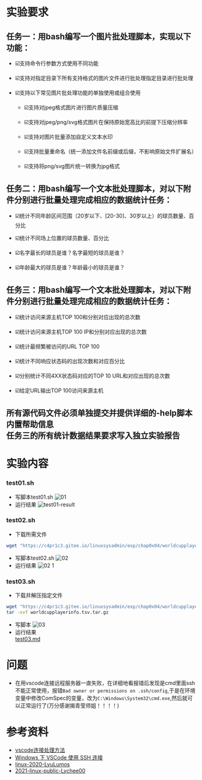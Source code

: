 # 实验要求
## 任务一：用bash编写一个图片批处理脚本，实现以下功能：
* ☑️支持命令行参数方式使用不同功能

* ☑️支持对指定目录下所有支持格式的图片文件进行批处理指定目录进行批处理

* ☑️支持以下常见图片批处理功能的单独使用或组合使用

    * ☑️支持对jpeg格式图片进行图片质量压缩

    * ☑️支持对jpeg/png/svg格式图片在保持原始宽高比的前提下压缩分辨率

    * ☑️支持对图片批量添加自定义文本水印

    * ☑️支持批量重命名（统一添加文件名前缀或后缀，不影响原始文件扩展名）
  
    * ☑️支持将png/svg图片统一转换为jpg格式

## 任务二：用bash编写一个文本批处理脚本，对以下附件分别进行批量处理完成相应的数据统计任务：
* ☑️统计不同年龄区间范围（20岁以下、[20-30]、30岁以上）的球员数量、百分比

* ☑️统计不同场上位置的球员数量、百分比

* ☑️名字最长的球员是谁？名字最短的球员是谁？

* ☑️年龄最大的球员是谁？年龄最小的球员是谁？

## 任务三：用bash编写一个文本批处理脚本，对以下附件分别进行批量处理完成相应的数据统计任务：
* ☑️统计访问来源主机TOP 100和分别对应出现的总次数

* ☑️统计访问来源主机TOP 100 IP和分别对应出现的总次数

* ☑️统计最频繁被访问的URL TOP 100

* ☑️统计不同响应状态码的出现次数和对应百分比

* ☑️分别统计不同4XX状态码对应的TOP 10 URL和对应出现的总次数

* ☑️给定URL输出TOP 100访问来源主机

## 所有源代码文件必须单独提交并提供详细的-help脚本内置帮助信息<br>任务三的所有统计数据结果要求写入独立实验报告

# 实验内容
### test01.sh
* 写脚本test01.sh
![01](https://user-images.githubusercontent.com/74172793/161087916-39573311-61a8-4a98-8f03-249b860e5eb2.png)
* 运行结果
![test01-result](https://user-images.githubusercontent.com/74172793/161185253-93cc4519-e499-4a64-be4e-f6c5f7d30da1.png)

### test02.sh
* 下载所需文件
```bash
wget "https://c4pr1c3.gitee.io/linuxsysadmin/exp/chap0x04/worldcupplayerinfo.tsv"
```
* 写脚本test02.sh
![02](https://user-images.githubusercontent.com/74172793/161089203-74fdcf37-e403-4986-9c3d-38db39522599.png)
* 运行结果
![02 1](https://user-images.githubusercontent.com/74172793/161089674-137f2209-3952-4e35-b3f6-f721e08afa7b.png)

### test03.sh
* 下载并解压指定文件
```bash
wget "https://c4pr1c3.gitee.io/linuxsysadmin/exp/chap0x04/worldcupplayerinfo.tsv"
tar -xvf worldcupplayerinfo.tsv.tar.gz
```
* 写脚本
![03](https://user-images.githubusercontent.com/74172793/161090576-f218f786-17d3-4718-bdbf-74489f7281f7.png)
* 运行结果<br>
[test03.md](/chap0x04/test03.md)


# 问题
* 在用vscode连接远程服务器一直失败，在详细地看报错后发现是cmd里面ssh不能正常使用，报错```Bad owner or permissions on .ssh/config```,于是在环境变量中修改ComSpec的变量，改为```C:\Windows\System32\cmd.exe```,然后就可以正常运行了(万分感谢揭青莹师姐！！！！)

# 参考资料
* [vscode连接处理方法](https://blog.csdn.net/qq_41549459/article/details/88323150)
* [Windows 下 VSCode 使用 SSH 连接](https://blog.csdn.net/chaoenhu/article/details/103698804)
* [linux-2020-LyuLumos](https://github.com/CUCCS/linux-2020-LyuLumos)
* [2021-linux-public-Lychee00](https://github.com/CUCCS/2021-linux-public-Lychee00)
